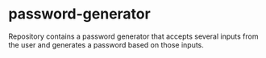 # password-generator

Repository contains a password generator that accepts several inputs from the user and generates a password based on those inputs.
